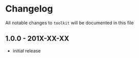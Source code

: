 # Changelog

All notable changes to `toolkit` will be documented in this file

## 1.0.0 - 201X-XX-XX

- initial release
